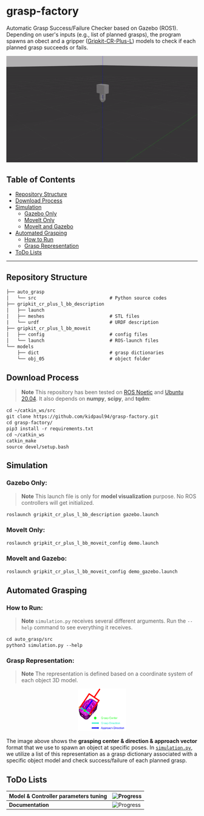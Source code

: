 # grasp-factory

Automatic Grasp Success/Failure Checker based on Gazebo (ROS1). Depending on user's inputs (e.g., list of planned grasps), the program spawns an obect and a gripper ([Gripkit-CR-Plus-L](https://weiss-robotics.com/gripkit/)) models to check if each planned grasp succeeds or fails.

<p align="center">
<img src=./images/demo.gif>
</p>

## Table of Contents

- [Repository Structure](#repository-structure)
- [Download Process](#download-process)
- [Simulation](#simulation)
    - [Gazebo Only](#gazebo-only)
    - [MoveIt Only](#moveit-only)
    - [MoveIt and Gazebo](#moveit-and-gazebo)
- [Automated Grasping](#automated-grasping)
    - [How to Run](#how-to-run)
    - [Grasp Representation](#grasp-representation)
- [ToDo Lists](#todo-lists)

---

## Repository Structure

    ├── auto_grasp
    │   └── src                           # Python source codes
    ├── gripkit_cr_plus_l_bb_description
    │   ├── launch                        
    │   ├── meshes                        # STL files
    |   └── urdf                          # URDF description
    ├── gripkit_cr_plus_l_bb_moveit
    │   ├── config                        # config files
    │   └── launch                        # ROS-launch files
    └── models
        ├── dict                          # grasp dictionaries
        └── obj_05                        # object folder

## Download Process

> **Note**
This repository has been tested on [ROS Noetic](http://wiki.ros.org/noetic/Installation/Ubuntu) and [Ubuntu 20.04](https://releases.ubuntu.com/focal/).
It also depends on **numpy**, **scipy**, and **tqdm**:

    cd ~/catkin_ws/src
    git clone https://github.com/kidpaul94/grasp-factory.git
    cd grasp-factory/
    pip3 install -r requirements.txt
    cd ~/catkin_ws
    catkin_make
    source devel/setup.bash

## Simulation

### Gazebo Only:

> **Note**
This launch file is only for **model visualization** purpose. No ROS controllers will get initialized.

    roslaunch gripkit_cr_plus_l_bb_description gazebo.launch
    
### MoveIt Only:

    roslaunch gripkit_cr_plus_l_bb_moveit_config demo.launch

### MoveIt and Gazebo:

    roslaunch gripkit_cr_plus_l_bb_moveit_config demo_gazebo.launch
    

## Automated Grasping

### How to Run:

> **Note**
`simulation.py` receives several different arguments. Run the `--help` command to see everything it receives.

    cd auto_grasp/src
    python3 simulation.py --help

### Grasp Representation:

> **Note**
The representation is defined based on a coordinate system of each object 3D model.

<p align="center">
<img src=./images/representation.png width=25% height=25%>
</p>

The image above shows the **grasping center & direction & approach vector** format that we use to spawn an object at specific poses. In [`simulation.py`](https://github.com/kidpaul94/grasp-factory/blob/main/auto_grasp/src/simulation.py), we utilize a list of this representation as a grasp dictionary associated with a specific object model and check success/failure of each planned grasp.

## ToDo Lists

| **Model & Controller parameters tuning** | ![Progress](https://progress-bar.dev/100) |
| --- | --- |
| **Documentation** | ![Progress](https://progress-bar.dev/100) |

